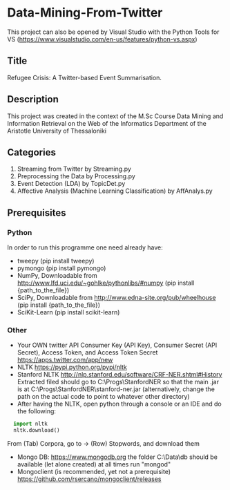 # Data-Mining-From-Twitter

This project can also be opened by Visual Studio with the Python Tools for VS (https://www.visualstudio.com/en-us/features/python-vs.aspx)

## Title
Refugee Crisis: A Twitter-based Event Summarisation.

## Description
This project was created in the context of the M.Sc Course Data Mining and Information Retrieval on the Web of the Informatics Department of the Aristotle University of Thessaloniki

## Categories
1. Streaming from Twitter by Streaming.py
2. Preprocessing the Data by Processing.py
3. Event Detection (LDA) by TopicDet.py
4. Affective Analysis (Machine Learning Classification) by AffAnalys.py

## Prerequisites
### Python
In order to run this programme one need already have:

* tweepy (pip install tweepy)
* pymongo (pip install pymongo)
* NumPy, Downloadable from http://www.lfd.uci.edu/~gohlke/pythonlibs/#numpy (pip install {path_to_the_file})
* SciPy, Downloadable from http://www.edna-site.org/pub/wheelhouse (pip install {path_to_the_file})
* SciKit-Learn (pip install scikit-learn)

### Other
* Your OWN twitter API Consumer Key (API Key), Consumer Secret (API Secret), Access Token, and Access Token Secret https://apps.twitter.com/app/new
* NLTK https://pypi.python.org/pypi/nltk
* Stanford NLTK http://nlp.stanford.edu/software/CRF-NER.shtml#History
  Extracted filed should go to C:\Progs\StanfordNER so that the main .jar is at C:\Progs\StanfordNER\stanford-ner.jar (alternatively, change the path on the actual code to point to whatever other directory)
* After having the NLTK, open python through a console or an IDE and do the following:
```python
  import nltk
  nltk.download()
```
From (Tab) Corpora, go to -> (Row) Stopwords, and download them

* Mongo DB: https://www.mongodb.org
  the folder C:\Data\db should be available (let alone created) at all times
  run "mongod"
* Mongoclient (is recommended, yet not a prerequisite) https://github.com/rsercano/mongoclient/releases
